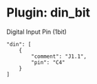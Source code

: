 # Plugin: din_bit

Digital Input Pin (1bit)

```
"din": [
    {
        "comment": "J1.1",
        "pin": "C4"
    }
]
```
